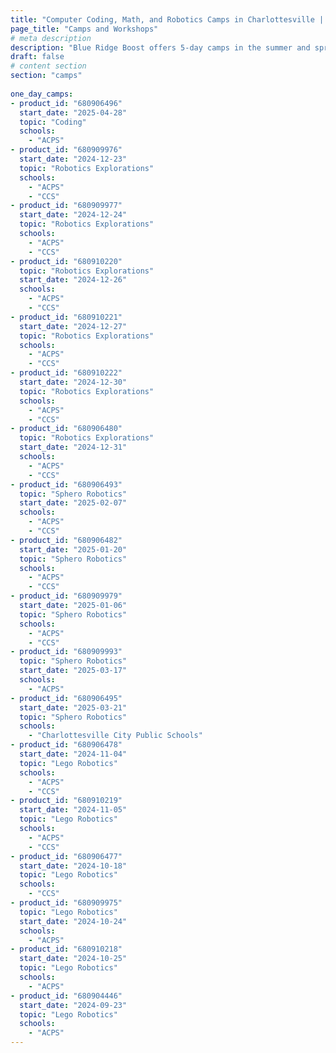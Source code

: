 ```yaml
---
title: "Computer Coding, Math, and Robotics Camps in Charlottesville | Blue Ridge Boost"
page_title: "Camps and Workshops"
# meta description
description: "Blue Ridge Boost offers 5-day camps in the summer and spring, and 1-day camps in the days off school and winter break. Sign up to learn robotics, coding, and math!"
draft: false
# content section
section: "camps"
  
one_day_camps: 
- product_id: "680906496"
  start_date: "2025-04-28"
  topic: "Coding"
  schools: 
    - "ACPS"
- product_id: "680909976"	
  start_date: "2024-12-23"
  topic: "Robotics Explorations"
  schools: 
    - "ACPS"
    - "CCS"        
- product_id: "680909977"	
  start_date: "2024-12-24"
  topic: "Robotics Explorations"
  schools: 
    - "ACPS"
    - "CCS"
- product_id: "680910220"
  topic: "Robotics Explorations"
  start_date: "2024-12-26"
  schools: 
    - "ACPS"
    - "CCS"
- product_id: "680910221"
  start_date: "2024-12-27"
  topic: "Robotics Explorations"
  schools: 
    - "ACPS"
    - "CCS"
- product_id: "680910222"
  start_date: "2024-12-30"
  topic: "Robotics Explorations"
  schools: 
    - "ACPS"
    - "CCS"
- product_id: "680906480"
  topic: "Robotics Explorations"
  start_date: "2024-12-31"
  schools: 
    - "ACPS"
    - "CCS"
- product_id: "680906493"
  topic: "Sphero Robotics"
  start_date: "2025-02-07"
  schools: 
    - "ACPS"
    - "CCS"
- product_id: "680906482"
  start_date: "2025-01-20"
  topic: "Sphero Robotics"
  schools: 
    - "ACPS"
    - "CCS"
- product_id: "680909979"
  start_date: "2025-01-06"
  topic: "Sphero Robotics"
  schools: 
    - "ACPS"
    - "CCS"
- product_id: "680909993"
  topic: "Sphero Robotics"
  start_date: "2025-03-17"
  schools: 
    - "ACPS"
- product_id: "680906495"
  start_date: "2025-03-21"
  topic: "Sphero Robotics"
  schools: 
    - "Charlottesville City Public Schools"
- product_id: "680906478"
  start_date: "2024-11-04"
  topic: "Lego Robotics"
  schools: 
    - "ACPS"
    - "CCS"
- product_id: "680910219"
  start_date: "2024-11-05"
  topic: "Lego Robotics"
  schools: 
    - "ACPS"
    - "CCS"
- product_id: "680906477"
  start_date: "2024-10-18"
  topic: "Lego Robotics"
  schools: 
    - "CCS"
- product_id: "680909975"
  topic: "Lego Robotics"
  start_date: "2024-10-24"
  schools: 
    - "ACPS"
- product_id: "680910218"
  start_date: "2024-10-25"
  topic: "Lego Robotics"
  schools: 
    - "ACPS"
- product_id: "680904446"
  start_date: "2024-09-23"
  topic: "Lego Robotics"
  schools: 
    - "ACPS"     
---
```


